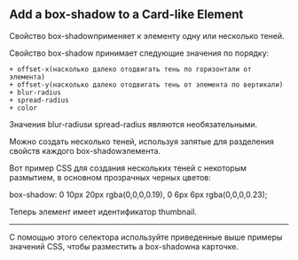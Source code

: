 ## Add a box-shadow to a Card-like Element ##

<p>


Свойство box-shadowприменяет к элементу одну или несколько теней.

<p> Свойство box-shadow принимает следующие значения по порядку:

    + offset-x(насколько далеко отодвигать тень по горизонтали от элемента)
    + offset-y(насколько далеко отодвигать тень от элемента по вертикали)
    + blur-radius
    + spread-radius
    + color

<p>Значения blur-radiusи spread-radius являются необязательными.

Можно создать несколько теней, используя запятые для разделения свойств каждого box-shadowэлемента.

<p>Вот пример CSS для создания нескольких теней с некоторым размытием, в основном прозрачных черных цветов:

box-shadow: 0 10px 20px rgba(0,0,0,0.19), 0 6px 6px rgba(0,0,0,0.23);

Теперь элемент имеет идентификатор thumbnail. 
<HR>

С помощью этого селектора используйте приведенные выше примеры значений CSS, чтобы разместить a box-shadowна карточке.



